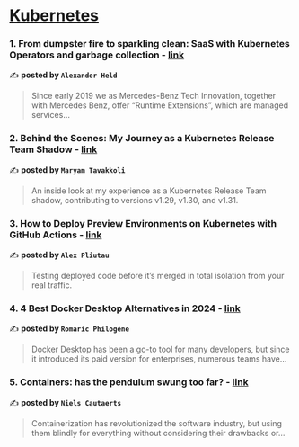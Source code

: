
<h1><a href=https://medium.com/tag/kubernetes/recommended target="_blank" rel="noopener noreferrer">Kubernetes</a></h1>
<h3>1. From dumpster fire to sparkling clean: SaaS with Kubernetes Operators and garbage collection - <a href="https://medium.com/mercedes-benz-techinnovation-blog/from-dumpster-fire-to-sparkling-clean-saas-with-kubernetes-operators-and-garbage-collection-6b90d4530d56" target="_blank" rel="noopener noreferrer">link</a></h3>

✍️ **posted by `Alexander Held`**

<blockquote>Since early 2019 we as Mercedes-Benz Tech Innovation, together with Mercedes Benz, offer “Runtime Extensions”, which are managed services…</blockquote>

<h3>2. Behind the Scenes: My Journey as a Kubernetes Release Team Shadow - <a href="https://medium.com/code-like-a-girl/behind-the-scenes-my-journey-as-a-kubernetes-release-team-shadow-630be70effb0" target="_blank" rel="noopener noreferrer">link</a></h3>

✍️ **posted by `Maryam Tavakkoli`**

<blockquote>An inside look at my experience as a Kubernetes Release Team shadow, contributing to versions v1.29, v1.30, and v1.31.</blockquote>

<h3>3. How to Deploy Preview Environments on Kubernetes with GitHub Actions - <a href="https://medium.com/itnext/how-to-deploy-preview-environments-on-kubernetes-with-github-actions-36c13f5069c1" target="_blank" rel="noopener noreferrer">link</a></h3>

✍️ **posted by `Alex Pliutau`**

<blockquote>Testing deployed code before it’s merged in total isolation from your real traffic.</blockquote>

<h3>4. 4 Best Docker Desktop Alternatives in 2024 - <a href="https://medium.com/@rphilogene/4-best-docker-desktop-alternatives-in-2024-9456998a4915" target="_blank" rel="noopener noreferrer">link</a></h3>

✍️ **posted by `Romaric Philogène`**

<blockquote>Docker Desktop has been a go-to tool for many developers, but since it introduced its paid version for enterprises, numerous teams have…</blockquote>

<h3>5. Containers: has the pendulum swung too far? - <a href="https://medium.com/itnext/containers-has-the-pendulum-swung-too-far-208ad02a6b42" target="_blank" rel="noopener noreferrer">link</a></h3>

✍️ **posted by `Niels Cautaerts`**

<blockquote>Containerization has revolutionized the software industry, but using them blindly for everything without considering their drawbacks or…</blockquote>

